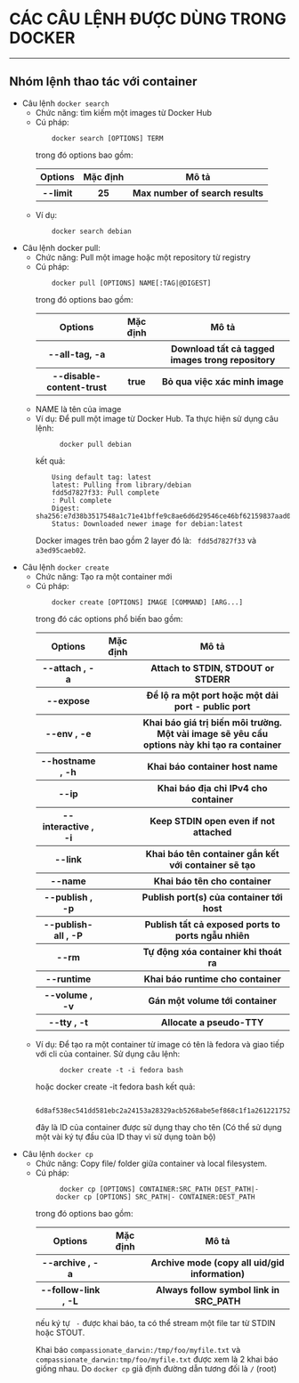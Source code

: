 <h1>CÁC CÂU LỆNH ĐƯỢC DÙNG TRONG DOCKER</H1>
<hr>
<h2>Nhóm lệnh thao tác với container</h2>
<ul>
<li>Câu lệnh <code>docker search</code>
<ul>
<li>Chức năng: tìm kiếm một images từ Docker Hub
<li>Cú pháp:

        docker search [OPTIONS] TERM
trong đó options bao gồm:
<table>
<tr>
<th>Options</th>
<th>Mặc định</th>
<th>Mô tả</th>
</tr>
<tr>
<th>--limit</th>
<th>25</th>
<th>Max number of search results</th>
</tr>
</table>

<li> Ví dụ:

        docker search debian
</ul>
<li>Câu lệnh docker pull:
<ul>
<li>Chức năng: Pull một image hoặc một repository từ registry
<li>Cú pháp:

        docker pull [OPTIONS] NAME[:TAG|@DIGEST]
trong đó options bao gồm:
<table>
<tr>
<th>Options</th>
<th>Mặc định</th>
<th>Mô tả</th>
</tr>
<tr>
<th>--all-tag, -a</th>
<th></th>
<th>Download tất cả tagged images trong repository</th>
</tr>
<tr>
<th>--disable-content-trust</th>
<th>true</th>
<th>Bỏ qua việc xác minh image
</th>
</tr>
</table>
<li> NAME là tên của image

<li>Ví dụ: Để pull một image từ Docker Hub. Ta thực hiện sử dụng câu lệnh:

          docker pull debian
kết quả:

        Using default tag: latest
        latest: Pulling from library/debian
        fdd5d7827f33: Pull complete
        : Pull complete
        Digest: sha256:e7d38b3517548a1c71e41bffe9c8ae6d6d29546ce46bf62159837aad072c90aa
        Status: Downloaded newer image for debian:latest
Docker images trên bao gồm 2 layer đó là: <Code> fdd5d7827f33</code> và <code>a3ed95caeb02</code>.
</ul>
<li>Câu lệnh <Code>docker create</code>
<ul>
<li>Chức năng: Tạo ra một container mới

<li>Cú pháp:

        docker create [OPTIONS] IMAGE [COMMAND] [ARG...]
trong đó các options phổ biến bao gồm:
<table>
<tr>
<th>Options</th>
<th>Mặc định</th>
<th>Mô tả</th>
</tr>
<tr>
<th>--attach , -a</th>
<th></th>
<th>Attach to STDIN, STDOUT or STDERR</th>
</tr>
<tr>
<th>--expose</th>
<th></th>
<th>Để lộ ra một port hoặc một dải port - public port</th>
</tr>
<tr>
<th>--env , -e<th>
<th>Khai báo giá trị biến môi trường. Một vài image sẽ yêu cầu options này khi tạo ra container</th>
</tr>
<tr>
<th>--hostname , -h</th>
<th></th>
<th>Khai báo container host name</th>
</tr>
<tr>
<th>--ip</th>		
<th></th>
<th>Khai báo địa chỉ IPv4 cho container</th>
</tr>
<tr>
<th>--interactive , -i</th>
<th></th>
<th>Keep STDIN open even if not attached</th>
</tr>
<tr>
<th>
--link</th><th></th><th>		Khai báo tên container gắn kết với container sẽ tạo</th>
</tr><tr>
<th>--name</th><th></th><th>		Khai báo tên cho container</th></tr><tr><th>
--publish , -p</th><th></th><th>		Publish port(s) của container tới host</th></tr><tr><th>
--publish-all , -P	</th><th></th><th>	Publish tất cả exposed ports to ports ngẫu nhiên</th></tr><tr><th>
--rm</th><th></th><th>		Tự động xóa container khi thoát ra</th></tr><tr><th>
--runtime</th><th></th><th>		Khai báo runtime cho container</th></tr><tr><th>
--volume , -v	</th><th></th><th>	Gán một volume tới container</th></tr><tr><th>
--tty , -t	</th><th></th><th>	Allocate a pseudo-TTY</th></tr>
</table>
<li>Ví dụ: Để tạo ra một container từ image có tên là fedora và giao tiếp với cli của container. Sử dụng câu lệnh:

          docker create -t -i fedora bash
hoặc
          docker create -it fedora bash
kết quả:

          6d8af538ec541dd581ebc2a24153a28329acb5268abe5ef868c1f1a261221752
đây là ID của container được sử dụng thay cho tên (Có thể sử dụng một vài ký tự đầu của ID thay vì sử dụng toàn bộ)
</ul>
<li>Câu lệnh <code>docker cp</code>
<ul>
<li>Chức năng: Copy file/ folder giữa container và local filesystem.

<li>Cú pháp:

          docker cp [OPTIONS] CONTAINER:SRC_PATH DEST_PATH|-
         docker cp [OPTIONS] SRC_PATH|- CONTAINER:DEST_PATH
trong đó options bao gồm:
<table>
<tr>
<th>Options</th>
<th>Mặc định</th>
<th>Mô tả</th>
</tr>
<tr>
<th>--archive , -a</th>
<th></th>
<th>Archive mode (copy all uid/gid information)</th>
</tr>
<tr>
<th>--follow-link , -L</th>
<th></th>
<th>Always follow symbol link in SRC_PATH</th>
</tr>
</table>
nếu ký tự <code> -</code> được khai báo, ta có thể stream một file tar từ STDIN hoặc STOUT.

Khai báo <code>compassionate_darwin:/tmp/foo/myfile.txt</code> và <Code>compassionate_darwin:tmp/foo/myfile.txt</code> được xem là 2 khai báo giống nhau. Do <Code>docker cp</code> giả định đường dẫn tương đối là <code>/</code> (root)


</ul>
</ul>
